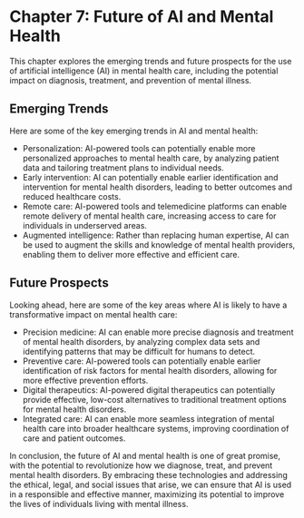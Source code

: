 Chapter 7: Future of AI and Mental Health
=========================================

This chapter explores the emerging trends and future prospects for the use of artificial intelligence (AI) in mental health care, including the potential impact on diagnosis, treatment, and prevention of mental illness.

Emerging Trends
---------------

Here are some of the key emerging trends in AI and mental health:

* Personalization: AI-powered tools can potentially enable more personalized approaches to mental health care, by analyzing patient data and tailoring treatment plans to individual needs.
* Early intervention: AI can potentially enable earlier identification and intervention for mental health disorders, leading to better outcomes and reduced healthcare costs.
* Remote care: AI-powered tools and telemedicine platforms can enable remote delivery of mental health care, increasing access to care for individuals in underserved areas.
* Augmented intelligence: Rather than replacing human expertise, AI can be used to augment the skills and knowledge of mental health providers, enabling them to deliver more effective and efficient care.

Future Prospects
----------------

Looking ahead, here are some of the key areas where AI is likely to have a transformative impact on mental health care:

* Precision medicine: AI can enable more precise diagnosis and treatment of mental health disorders, by analyzing complex data sets and identifying patterns that may be difficult for humans to detect.
* Preventive care: AI-powered tools can potentially enable earlier identification of risk factors for mental health disorders, allowing for more effective prevention efforts.
* Digital therapeutics: AI-powered digital therapeutics can potentially provide effective, low-cost alternatives to traditional treatment options for mental health disorders.
* Integrated care: AI can enable more seamless integration of mental health care into broader healthcare systems, improving coordination of care and patient outcomes.

In conclusion, the future of AI and mental health is one of great promise, with the potential to revolutionize how we diagnose, treat, and prevent mental health disorders. By embracing these technologies and addressing the ethical, legal, and social issues that arise, we can ensure that AI is used in a responsible and effective manner, maximizing its potential to improve the lives of individuals living with mental illness.
